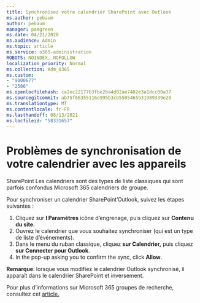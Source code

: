 ```yaml
---
title: Synchronisez votre calendrier SharePoint avec Outlook
ms.author: pebaum
author: pebaum
manager: pamgreen
ms.date: 04/21/2020
ms.audience: Admin
ms.topic: article
ms.service: o365-administration
ROBOTS: NOINDEX, NOFOLLOW
localization_priority: Normal
ms.collection: Adm_O365
ms.custom:
- "9000677"
- "2586"
ms.openlocfilehash: ca2ec22177b3fbe2ba4d82ae7482e3a1dcc00a37
ms.sourcegitcommit: ab75f66355116e995b3cb5505465b31989339e28
ms.translationtype: MT
ms.contentlocale: fr-FR
ms.lasthandoff: 08/13/2021
ms.locfileid: "58331657"
---
```

# <a name="issues-synchronizing-your-calendar-to-devices"></a>Problèmes de synchronisation de votre calendrier avec les appareils

SharePoint Les calendriers sont des types de liste classiques qui sont parfois confondus Microsoft 365 calendriers de groupe.

Pour synchroniser un calendrier SharePoint’Outlook, suivez les étapes suivantes :

1. Cliquez sur **l Paramètres** icône d’engrenage, puis cliquez sur **Contenu du site.**
2. Ouvrez le calendrier que vous souhaitez synchroniser (qui est un type de liste d’événements).
3. Dans le menu du ruban classique, cliquez **sur Calendrier,** puis cliquez **sur Connecter pour Outlook**.
4. In the pop-up asking you to confirm the sync, click **Allow**.

**Remarque**: lorsque vous modifiez le calendrier Outlook synchronisé, il apparaît dans le calendrier SharePoint et inversement.

Pour plus d’informations sur Microsoft 365 groupes de recherche, consultez cet [article.](https://support.office.com/article/Learn-about-Office-365-groups-b565caa1-5c40-40ef-9915-60fdb2d97fa2)
